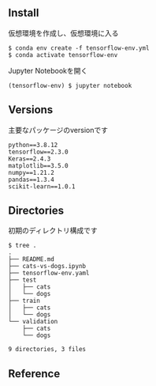 ## Install
仮想環境を作成し、仮想環境に入る
```
$ conda env create -f tensorflow-env.yml
$ conda activate tensorflow-env
```

Jupyter Notebookを開く
```
(tensorflow-env) $ jupyter notebook
```

## Versions
主要なパッケージのversionです
```
python==3.8.12
tensorflow==2.3.0
Keras==2.4.3
matplotlib==3.5.0
numpy==1.21.2
pandas==1.3.4
scikit-learn==1.0.1
```

## Directories
初期のディレクトリ構成です
```
$ tree .
.
├── README.md
├── cats-vs-dogs.ipynb
├── tensorflow-env.yaml
├── test
│   ├── cats
│   └── dogs
├── train
│   ├── cats
│   └── dogs
└── validation
    ├── cats
    └── dogs

9 directories, 3 files
```

## Reference

